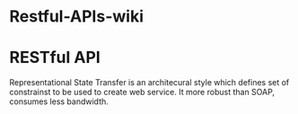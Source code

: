 # Restful-APIs-wiki

# RESTful API
  Representational State Transfer is an architecural style which defines set of constrainst to be used to create web service. It more robust than SOAP, consumes less bandwidth.
